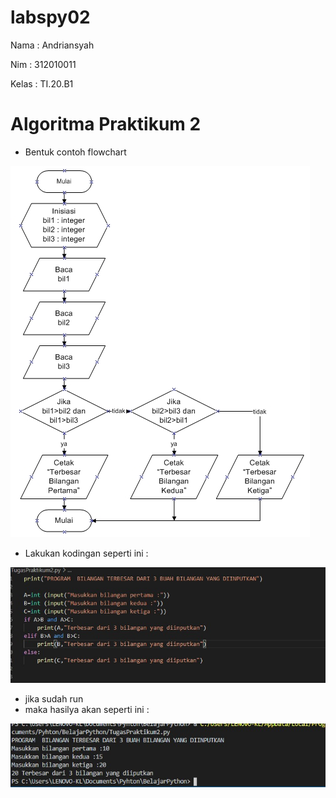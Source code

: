 # labspy02

Nama : Andriansyah

Nim : 312010011

Kelas : TI.20.B1



# Algoritma Praktikum 2

- Bentuk contoh flowchart

![image](Picture/Flowchart.jpg)

- Lakukan kodingan seperti ini :

![image](Picture/syntaxp3.jpg)

- jika sudah run 
- maka hasilya akan seperti ini :

![image](Picture/outputp3.jpg)





